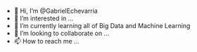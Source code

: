 - 👋 Hi, I’m @GabrielEchevarria
- 👀 I’m interested in ...
- 🌱 I’m currently learning all of Big Data and Machine Learning
- 💞️ I’m looking to collaborate on ...
- 📫 How to reach me ...

<!---
GabrielEchevarria/GabrielEchevarria is a ✨ special ✨ repository because its `README.md` (this file) appears on your GitHub profile.
You can click the Preview link to take a look at your changes.
--->
